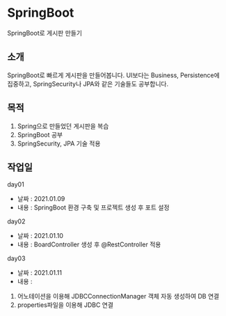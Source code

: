 # SpringBoot
SpringBoot로 게시판 만들기

## 소개
SpringBoot로 빠르게 게시판을 만들어봅니다.
UI보다는 Business, Persistence에 집중하고, SpringSecurity나 JPA와 같은 기술들도 공부합니다.

## 목적
1. Spring으로 만들었던 게시판을 복습
2. SpringBoot 공부
3. SpringSecurity, JPA 기술 적용

## 작업일

day01
- 날짜 : 2021.01.09
- 내용 : SpringBoot 환경 구축 및 프로젝트 생성 후 포트 설정

day02
- 날짜 : 2021.01.10
- 내용 : BoardController 생성 후 @RestController 적용

day03
- 날짜 : 2021.01.11
- 내용 : 
1. 어노테이션을 이용해 JDBCConnectionManager 객체 자동 생성하여 DB 연결
2. properties파일을 이용해 JDBC 연결